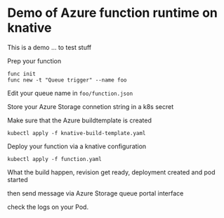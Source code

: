  # Demo of Azure function runtime on knative

This is a demo ... to test stuff

Prep your function

```
func init
func new -t "Queue trigger" --name foo
```

Edit your queue name in `foo/function.json`

Store your Azure Storage connetion string in a k8s secret

Make sure that the Azure buildtemplate is created

```
kubectl apply -f knative-build-template.yaml
```

Deploy your function via a knative configuration

```
kubectl apply -f function.yaml
```

What the build happen, revision get ready, deployment created and pod started

then send message via Azure Storage queue portal interface

check the logs on your Pod.
